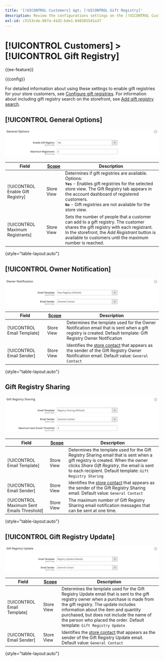 ```yaml
---
title: '[!UICONTROL Customers] &gt; [!UICONTROL Gift Registry]'
description: Review the configurations settings on the [!UICONTROL Customers] &gt; [!UICONTROL Gift Registry] page of the Commerce Admin.
exl-id: c5153c4e-897a-41d2-bde1-8483855d1a37
---
```

# [!UICONTROL Customers] > [!UICONTROL Gift Registry]

{{ee-feature}}

{{config}}

For detailed information about using these settings to enable gift registries for your store customers, see [Configure gift registries](../../merchandising-promotions/gift-registry-configure.md). For information about including gift registry search on the storefront, see [Add gift registry search](../../merchandising-promotions/gift-registry-search.md).

## [!UICONTROL General Options]

![General Options](./assets/gift-registry-general-options.png)<!-- zoom -->

<!-- [General Options](https://docs.magento.com/user-guide/marketing/gift-registry-configure.html) -->

|Field|[Scope](../../getting-started/websites-stores-views.md#scope-settings)|Description|
|--- |--- |--- |
|[!UICONTROL Enable Gift Registry]|Store View|Determines if gift registries are available. Options: <br/>**`Yes`** - Enables gift registries for the selected store view. The Gift Registry tab appears in the account dashboard of registered customers. <br/>**`No`** - Gift registries are not available for the store view.|
|[!UICONTROL Maximum Registrants]|Store View|Sets the number of people that a customer can add to a gift registry. The customer shares the gift registry with each registrant. In the storefront, the _Add Registrant_ button is available to customers until the maximum number is reached.|

{style="table-layout:auto"}

## [!UICONTROL Owner Notification]

![Owner Notification](./assets/gift-registry-owner-notification.png)<!-- zoom -->

<!-- [Owner Notification](https://docs.magento.com/user-guide/marketing/gift-registry-configure.html) -->

|Field|[Scope](../../getting-started/websites-stores-views.md#scope-settings)|Description|
|--- |--- |--- |
|[!UICONTROL Email Template]|Store View|Determines the template used for the Owner Notification email that is sent when a gift registry is created. Default template: Gift Registry Owner Notification|
|[!UICONTROL Email Sender]|Store View|Identifies the [store contact](../../getting-started/store-details.md#store-email-addresses) that appears as the sender of the Gift Registry Owner Notification email. Default value: `General Contact`|

{style="table-layout:auto"}

## Gift Registry Sharing

![Gift Registry Sharing](./assets/gift-registry-gift-registry-sharing.png)<!-- zoom -->

<!-- Gift Registry Sharing](https://docs.magento.com/user-guide/marketing/gift-registry-configure.html) -->

|Field|[Scope](../../getting-started/websites-stores-views.md#scope-settings)|Description|
|--- |--- |--- |
|[!UICONTROL Email Template]|Store View|Determines the template used for the Gift Registry Sharing email that is sent when a gift registry is created. When the owner clicks _Share Gift Registry_, the email is sent to each recipient. Default template: `Gift Registry Sharing`|
|[!UICONTROL Email Sender]|Store View|Identifies the [store contact](../../getting-started/store-details.md#store-email-addresses) that appears as the sender of the Gift Registry Sharing email. Default value: `General Contact`|
|[!UICONTROL Maximum Sent Emails Threshold]|Store View|The maximum number of Gift Registry Sharing email notification messages that can be sent at one time.|

{style="table-layout:auto"}

## [!UICONTROL Gift Registry Update]

![Gift Registry Update](./assets/gift-registry-gift-registry-update.png)<!-- zoom -->

<!-- [Gift Registry Update](https://docs.magento.com/user-guide/marketing/gift-registry-configure.html) -->

|Field|[Scope](../../getting-started/websites-stores-views.md#scope-settings)|Description|
|--- |--- |--- |
|[!UICONTROL Email Template]|Store View|Determines the template used for the Gift Registry Update email that is sent to the gift registry owner when a purchase is made from the gift registry. The update includes information about the item and quantity purchased, but does not include the name of the person who placed the order. Default template: `Gift Registry Update`|
|[!UICONTROL Email Sender]|Store View|Identifies the [store contact](../../getting-started/store-details.md#store-email-addresses) that appears as the sender of the Gift Registry Update email. Default value: `General Contact`|

{style="table-layout:auto"}
